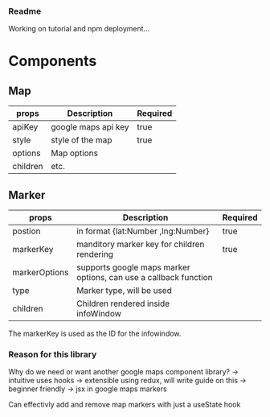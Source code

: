 ### Readme 
Working on tutorial and npm deployment... 



# Components

## Map
| props | Description | Required |
|-|-|-|
| apiKey | google maps api key | true |
| style | style of the map | true |
| options | Map options |  |
| children | <Marker/> etc.  |  |

## Marker
| props | Description | Required  |
|-|-|-|
| postion | in format {lat:Number ,lng:Number} | true |
| markerKey | manditory marker key for children rendering  | true |
| markerOptions | supports google maps marker options, can use a callback function |  |
| type | Marker type, will be used |  |
| children | Children rendered inside infoWindow |  |

The markerKey is used as the ID for the infowindow. 

### Reason for this library 
Why do we need or want another google maps component library?
    -> intuitive uses hooks
    -> extensible using redux, will write guide on this
    -> beginner friendly
    -> jsx in google maps markers

Can effectivly add and remove map markers with just a useState hook

